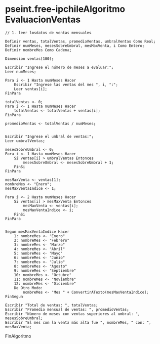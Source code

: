 # pseint.free-ipchileAlgoritmo EvaluacionVentas
	// 1. leer losdatos de ventas mensuales
	
	Definir ventas, totalVentas, promedioVentas, umbralVentas Como Real;
	Definir numMeses, mesesSobreUmbral, mesMaxVenta, i Como Entero;
	Definir nombreMes Como Cadena;
	
	Dimension ventas[100];
	
	Escribir "Ingrese el número de meses a evaluar:";
	Leer numMeses;
	
	Para i <- 1 Hasta numMeses Hacer
		Escribir "Ingrese las ventas del mes ", i, ":";
		Leer ventas[i];
	FinPara
	
	totalVentas <- 0;
	Para i <- 1 Hasta numMeses Hacer
		totalVentas <- totalVentas + ventas[i];
	FinPara
	
	promedioVentas <- totalVentas / numMeses;
	
	
	Escribir "Ingrese el umbral de ventas:";
	Leer umbralVentas;
	
	mesesSobreUmbral <- 0;
	Para i <- 1 Hasta numMeses Hacer
		Si ventas[i] > umbralVentas Entonces
			mesesSobreUmbral <- mesesSobreUmbral + 1;
		FinSi
	FinPara 
	
	mesMaxVenta <- ventas[1];
	nombreMes <- "Enero"; 
	mesMaxVentaIndice <- 1;
	
	Para i <- 2 Hasta numMeses Hacer
		Si ventas[i] > mesMaxVenta Entonces
			mesMaxVenta <- ventas[i];
			mesMaxVentaIndice <- i;
		FinSi
	FinPara
	
	
	Segun mesMaxVentaIndice Hacer
		1: nombreMes <- "Enero"
		2: nombreMes <- "Febrero"
		3: nombreMes <- "Marzo"
		4: nombreMes <- "Abril"
		5: nombreMes <- "Mayo"
		6: nombreMes <- "Junio"
		7: nombreMes <- "Julio"
		8: nombreMes <- "Agosto"
		9: nombreMes <- "Septiembre"
		10: nombreMes <- "Octubre"
		11: nombreMes <- "Noviembre"
		12: nombreMes <- "Diciembre"
		De Otro Modo:
			nombreMes <- "Mes " + ConvertirATexto(mesMaxVentaIndice);
	FinSegun
	
	Escribir "Total de ventas: ", totalVentas;
	Escribir "Promedio mensual de ventas: ", promedioVentas;
	Escribir "Número de meses con ventas superiores al umbral: ", mesesSobreUmbral;
	Escribir "El mes con la venta más alta fue ", nombreMes, " con: ", mesMaxVenta;
	
FinAlgoritmo
